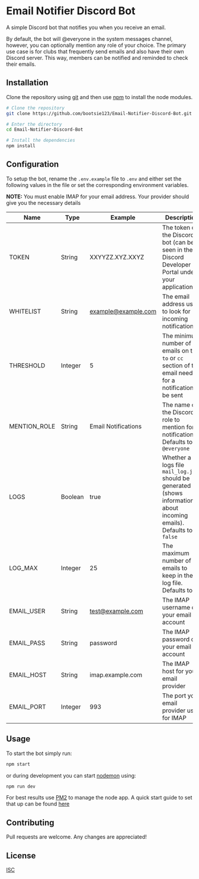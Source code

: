 # Email Notifier Discord Bot

A simple Discord bot that notifies you when you receive an email. 

By default, the bot will @everyone in the system messages channel, however, you can optionally mention any role of your choice. The primary use case is for clubs that frequently send emails and also have their own Discord server. This way, members can be notified and reminded to check their emails.

## Installation

Clone the repository using [git](https://git-scm.com/) and then use [npm](https://www.npmjs.com/) to install the node modules.

```bash
# Clone the repository
git clone https://github.com/bootsie123/Email-Notifier-Discord-Bot.git

# Enter the directory
cd Email-Notifier-Discord-Bot

# Install the dependencies
npm install
```

## Configuration

To setup the bot, rename the `.env.example` file to `.env` and either set the following values in the file or set the corresponding environment variables.

**NOTE:** You must enable IMAP for your email address. Your provider should give you the necessary details

| Name         | Type    | Example             | Description                                                                                                            |
| ------------ | ------- | ------------------- | ---------------------------------------------------------------------------------------------------------------------- |
| TOKEN        | String  | XXYYZZ.XYZ.XXYZ     | The token of the Discord bot (can be seen in the Discord Developer Portal under your application)                      |
| WHITELIST    | String  | example@example.com | The email address used to look for incoming notifications                                                              |
| THRESHOLD    | Integer | 5                   | The minimum number of emails on the `to` or `cc` section of the email needed for a notification to be sent             |
| MENTION_ROLE | String  | Email Notifications | The name of the Discord role to mention for notifications. Defaults to `@everyone`                                     |
| LOGS         | Boolean | true                | Whether a logs file `mail_log.json` should be generated (shows information about incoming emails). Defaults to `false` |
| LOG_MAX      | Integer | 25                  | The maximum number of emails to keep in the log file. Defaults to `25`                                                 |
| EMAIL_USER   | String  | test@example.com    | The IMAP username of your email account                                                                                |
| EMAIL_PASS   | String  | password            | The IMAP password of your email account                                                                                |
| EMAIL_HOST   | String  | imap.example.com    | The IMAP host for your email provider                                                                                  |
| EMAIL_PORT   | Integer | 993                 | The port your email provider uses for IMAP                                                                             |

## Usage

To start the bot simply run:

```bash
npm start
```

or during development you can start [nodemon](https://nodemon.io/) using:

```bash
npm run dev
```

For best results use [PM2](https://pm2.keymetrics.io/) to manage the node app. A quick start guide to set that up can be found [here](https://pm2.keymetrics.io/docs/usage/quick-start/)

## Contributing

Pull requests are welcome. Any changes are appreciated!

## License

[ISC](https://choosealicense.com/licenses/isc/)
